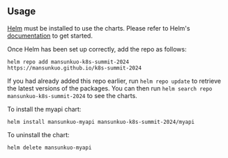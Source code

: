 ## Usage

[Helm](https://helm.sh) must be installed to use the charts.  Please refer to
Helm's [documentation](https://helm.sh/docs) to get started.

Once Helm has been set up correctly, add the repo as follows:

    helm repo add mansunkuo-k8s-summit-2024 https://mansunkuo.github.io/k8s-summit-2024

If you had already added this repo earlier, run `helm repo update` to retrieve the latest versions of the packages.  You can then run `helm search repo mansunkuo-k8s-summit-2024` to see the charts.

To install the myapi chart:

    helm install mansunkuo-myapi mansunkuo-k8s-summit-2024/myapi

To uninstall the chart:

    helm delete mansunkuo-myapi
